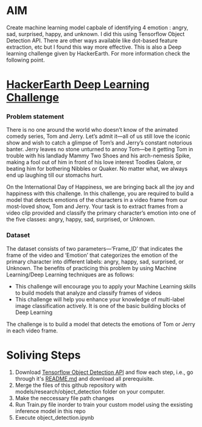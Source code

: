 # AIM
Create machine learning model capbale of identifying 4 emotion : angry, sad, surprised, happy, and unknown. I did this using Tensorflow Object Detection API. There are other ways available like dot-based feature extraction, etc but I found this way more effective. This is also a Deep learning challenge given by HackerEarth. For more information check the following point.

# [HackerEarth Deep Learning Challenge](https://www.hackerearth.com/challenges/competitive/hackerearth-deep-learning-challenge-emotion-detection-tom-jerry-cartoon/)
### Problem statement
There is no one around the world who doesn’t know of the animated comedy series, Tom and Jerry. Let’s admit it—all of us still love the iconic show and wish to catch a glimpse of Tom’s and Jerry’s constant notorious banter. Jerry leaves no stone unturned to annoy Tom—be it getting Tom in trouble with his landlady Mammy Two Shoes and his arch-nemesis Spike, making a fool out of him in front of his love interest Toodles Galore, or beating him for bothering Nibbles or Quaker. No matter what, we always end up laughing till our stomachs hurt.

On the International Day of Happiness, we are bringing back all the joy and happiness with this challenge. In this challenge, you are required to build a model that detects emotions of the characters in a video frame from our most-loved show, Tom and Jerry. 
Your task is to extract frames from a video clip provided and classify the primary character’s emotion into one of the five classes: angry, happy, sad, surprised, or Unknown.

### Dataset
The dataset consists of two parameters—‘Frame_ID’ that indicates the frame of the video and ‘Emotion’ that categorizes the emotion of the primary character into different labels: angry, happy, sad, surprised, or Unknown.
The benefits of practicing this problem by using Machine Learning/Deep Learning techniques are as follows:
- This challenge will encourage you to apply your Machine Learning skills to build models that analyze and classify frames of videos</li>
- This challenge will help you enhance your knowledge of multi-label image classification actively. It is one of the basic building blocks of Deep Learning</li>

The challenge is to build a model that detects the emotions of Tom or Jerry in each video frame.

# Soliving Steps
1. Download [Tensorflow Object Detection API](https://github.com/tensorflow/models/tree/master/research/object_detection) and flow each step, i.e., go through it's [README.md](https://github.com/tensorflow/models/blob/master/README.md) and download all prerequisite.</li>
2. Merge the files of this github repository with models/research/object_detection folder on your computer.</li> 
3. Make the neccessary file path changes
4. Run Train.py file inorder to train your custom model using the exsisting inference model in this repo
5. Execute object_detection.ipynb 
